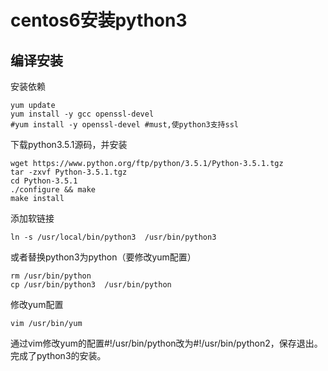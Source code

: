 # centos6安装python3

## 编译安装

安装依赖
```
yum update
yum install -y gcc openssl-devel
#yum install -y openssl-devel #must,使python3支持ssl
```
下载python3.5.1源码，并安装
```
wget https://www.python.org/ftp/python/3.5.1/Python-3.5.1.tgz
tar -zxvf Python-3.5.1.tgz
cd Python-3.5.1
./configure && make
make install 
```
添加软链接
```
ln -s /usr/local/bin/python3  /usr/bin/python3
```
或者替换python3为python（要修改yum配置）
```
rm /usr/bin/python
cp /usr/bin/python3  /usr/bin/python
```

修改yum配置
```
vim /usr/bin/yum
```
通过vim修改yum的配置#!/usr/bin/python改为#!/usr/bin/python2，保存退出。完成了python3的安装。 
